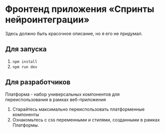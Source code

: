 # Фронтенд приложения «Спринты нейроинтеграции»

Здесь должно быть красочное описание, но я его не придумал.


## Для запуска

1. ```npm install```
2. ```npm run dev```

## Для разработчиков

Платформа - набор универсальных компонентов для переиспользования в рамках веб-приложения

1. Старайтесь максимально переиспользовать платформенные компоненты
2. Ознакомьтесь с css переменными и стилями, созданными в рамках Платформы.